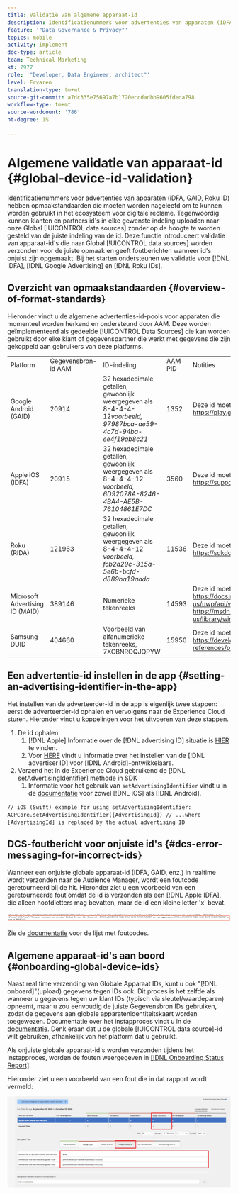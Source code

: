 ```yaml
---
title: Validatie van algemene apparaat-id
description: Identificatienummers voor advertenties van apparaten (iDFA, GAID, Roku ID) hebben opmaakstandaarden die moeten worden nageleefd om te kunnen worden gebruikt in het ecosysteem voor digitale reclame. Vandaag, kunnen de klanten en de partners IDs aan onze Globale gegevensbronnen in om het even welk formaat uploaden zonder op de hoogte worden gebracht van of identiteitskaart behoorlijk geformatteerd is. Deze functie introduceert validatie van apparaat-id's die naar de algemene gegevensbronnen worden verzonden voor een correcte opmaak en geeft foutberichten wanneer id's onjuist zijn opgemaakt. We ondersteunen validatie voor iDFA-, Google Advertising- en Roku-id's bij het starten.
feature: '"Data Governance & Privacy"'
topics: mobile
activity: implement
doc-type: article
team: Technical Marketing
kt: 2977
role: '"Developer, Data Engineer, architect"'
level: Ervaren
translation-type: tm+mt
source-git-commit: a7dc335e75697a7b1720eccdadbb9605fdeda798
workflow-type: tm+mt
source-wordcount: '786'
ht-degree: 1%

---
```



# Algemene validatie van apparaat-id {#global-device-id-validation}

Identificatienummers voor advertenties van apparaten (iDFA, GAID, Roku ID) hebben opmaakstandaarden die moeten worden nageleefd om te kunnen worden gebruikt in het ecosysteem voor digitale reclame. Tegenwoordig kunnen klanten en partners id&#39;s in elke gewenste indeling uploaden naar onze Global [!UICONTROL data sources] zonder op de hoogte te worden gesteld van de juiste indeling van de id. Deze functie introduceert validatie van apparaat-id&#39;s die naar Global [!UICONTROL data sources] worden verzonden voor de juiste opmaak en geeft foutberichten wanneer id&#39;s onjuist zijn opgemaakt. Bij het starten ondersteunen we validatie voor [!DNL iDFA], [!DNL Google Advertising] en [!DNL Roku IDs].

## Overzicht van opmaakstandaarden {#overview-of-format-standards}

Hieronder vindt u de algemene advertenties-id-pools voor apparaten die momenteel worden herkend en ondersteund door AAM. Deze worden geïmplementeerd als gedeelde [!UICONTROL Data Sources] die kan worden gebruikt door elke klant of gegevenspartner die werkt met gegevens die zijn gekoppeld aan gebruikers van deze platforms.

<table>
  <tr>
   <td>Platform </td>
   <td>Gegevensbron-id AAM </td>
   <td>ID-indeling </td>
   <td>AAM PID </td>
   <td>Notities </td>
  </tr>
  <tr>
   <td>Google Android (GAID)</td>
   <td>20914</td>
   <td>32 hexadecimale getallen, gewoonlijk weergegeven als 8-4-4-4-12<em>voorbeeld, 97987bca-ae59-4c7d-94ba-ee4f19ab8c21<br/> </em> </td>
   <td>1352</td>
   <td>Deze id moet worden verzameld in een raw/unhashed/unchanged form Reference - <a href="https://play.google.com/about/monetization-ads/ads/ad-id/">https://play.google.com/about/monetization-ads/ads/ad-id/</a></td>
  </tr>
  <tr>
   <td>Apple iOS (IDFA)</td>
   <td>20915</td>
   <td>32 hexadecimale getallen, gewoonlijk weergegeven als 8-4-4-4-12 <em>voorbeeld, 6D92078A-8246-4BA4-AE5B-76104861E7DC<br /> </em> </td>
   <td>3560</td>
   <td>Deze id moet worden verzameld in een raw/unhashed/unchanged form Reference - <a href="https://support.apple.com/en-us/HT205223">https://support.apple.com/en-us/HT205223</a></td>
  </tr>
  <tr>
   <td>Roku (RIDA)</td>
   <td>121963</td>
   <td>32 hexadecimale getallen, gewoonlijk weergegeven als 8-4-4-4-12 <em>voorbeeld,</em> <em>fcb2a29c-315a-5e6b-bcfd-d889ba19aada</em></td>
   <td>11536</td>
   <td>Deze id moet worden verzameld in een raw/unhashed/unchanged form Reference - <a href="https://sdkdocs.roku.com/display/sdkdoc/Roku+Advertising+Framework">https://sdkdocs.roku.com/display/sdkdoc/Roku+Advertising+Framework</a> </td>
  </tr>
  <tr>
   <td>Microsoft Advertising ID (MAID)</td>
   <td>389146</td>
   <td>Numerieke tekenreeks</td>
   <td>14593</td>
   <td>Deze id moet worden verzameld in een raw/unhashed/unchanged form Reference - <a href="https://docs.microsoft.com/en-us/uwp/api/windows.system.userprofile.advertisingmanager.advertisingid">https://docs.microsoft.com/en-us/uwp/api/windows.system.userprofile.advertisingmanager.advertisingid</a><br/><a href="https://msdn.microsoft.com/en-us/library/windows/apps/windows.system.userprofile.advertisingmanager.advertisingid.aspx">https://msdn.microsoft.com/en-us/library/windows/apps/windows.system.userprofile.advertisingmanager.advertisingid.aspx</a></td>
  </tr>
  <tr>
   <td>Samsung DUID</td>
   <td>404660</td>
   <td>Voorbeeld van alfanumerieke tekenreeks, 7XCBNROQJQPYW</td>
   <td>15950</td>
   <td>Deze id moet worden verzameld in een raw/unhashed/unchanged form Reference - <a href="https://developer.samsung.com/tv/develop/api-references/samsung-product-api-references/productinfo-api">https://developer.samsung.com/tv/develop/api-references/samsung-product-api-references/productinfo-api</a> </td>
  </tr>
</table>

## Een advertentie-id instellen in de app {#setting-an-advertising-identifier-in-the-app}

Het instellen van de adverteerder-id in de app is eigenlijk twee stappen: eerst de adverteerder-id ophalen en vervolgens naar de Experience Cloud sturen. Hieronder vindt u koppelingen voor het uitvoeren van deze stappen.

1. De id ophalen
   1. [!DNL Apple] Informatie over de  [!DNL advertising ID] situatie is  [HIER](https://developer.apple.com/documentation/adsupport/asidentifiermanager) te vinden.
   1. Voor [HERE](http://www.androiddocs.com/google/play-services/id.html) vindt u informatie over het instellen van de [!DNL advertiser ID] voor [!DNL Android]-ontwikkelaars.
1. Verzend het in de Experience Cloud gebruikend de [!DNL setAdvertisingIdentifier] methode in SDK
   1. Informatie voor het gebruik van `setAdvertisingIdentifier` vindt u in de [documentatie](https://aep-sdks.gitbook.io/docs/using-mobile-extensions/mobile-core/identity/identity-api-reference#set-an-advertising-identifier) voor zowel [!DNL iOS] als [!DNL Android].

`// iOS (Swift) example for using setAdvertisingIdentifier:`
`ACPCore.setAdvertisingIdentifier([AdvertisingId]) // ...where [AdvertisingId] is replaced by the actual advertising ID`

## DCS-foutbericht voor onjuiste id&#39;s {#dcs-error-messaging-for-incorrect-ids}

Wanneer een onjuiste globale apparaat-id (IDFA, GAID, enz.) in realtime wordt verzonden naar de Audience Manager, wordt een foutcode geretourneerd bij de hit. Hieronder ziet u een voorbeeld van een geretourneerde fout omdat de id is verzonden als een [!DNL Apple IDFA], die alleen hoofdletters mag bevatten, maar de id een kleine letter &#39;x&#39; bevat.

![foutafbeelding](assets/image_4_.png)

Zie de [documentatie](https://experienceleague.adobe.com/docs/audience-manager/user-guide/api-and-sdk-code/dcs/dcs-api-reference/dcs-error-codes.html?lang=en#api-and-sdk-code) voor de lijst met foutcodes.

## Algemene apparaat-id&#39;s aan boord {#onboarding-global-device-ids}

Naast real time verzending van Globale Apparaat IDs, kunt u ook &quot;[!DNL onboard]&quot;(upload) gegevens tegen IDs ook. Dit proces is het zelfde als wanneer u gegevens tegen uw klant IDs (typisch via sleutel/waardeparen) opneemt, maar u zou eenvoudig de juiste Gegevensbron IDs gebruiken, zodat de gegevens aan globale apparatenidentiteitskaart worden toegewezen. Documentatie over het instapproces vindt u in de [documentatie](https://experienceleague.adobe.com/docs/audience-manager/user-guide/implementation-integration-guides/sending-audience-data/batch-data-transfer-process/batch-data-transfer-overview.html?lang=en#implementation-integration-guides). Denk eraan dat u de globale [!UICONTROL data source]-id wilt gebruiken, afhankelijk van het platform dat u gebruikt.

Als onjuiste globale apparaat-id&#39;s worden verzonden tijdens het instapproces, worden de fouten weergegeven in [[!DNL Onboarding Status Report]](https://experienceleague.adobe.com/docs/audience-manager/user-guide/reporting/onboarding-status-report.html?lang=en#reporting).

Hieronder ziet u een voorbeeld van een fout die in dat rapport wordt vermeld:

![foutafbeelding](assets/image_5_.png)
